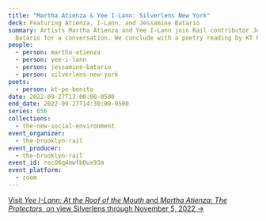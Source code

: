 ```yaml
---
title: "Martha Atienza & Yee I-Lann: Silverlens New York"
deck: Featuring Atienza, I-Lann, and Jessamine Batario
summary: Artists Martha Atienza and Yee I-Lann join Rail contributor Jessamine
  Batario for a conversation. We conclude with a poetry reading by KT Pe Benito.
people:
  - person: martha-atienza
  - person: yee-i-lann
  - person: jessamine-batario
  - person: silverlens-new-york
poets:
  - person: kt-pe-benito
date: 2022-09-27T13:00:00-0500
end_date: 2022-09-27T14:30:00-0500
series: 656
collections:
  - the-new-social-environment
event_organizer:
  - the-brooklyn-rail
event_producer:
  - the-brooklyn-rail
event_id: recO6q4mwfbOux93a
event_platform:
  - zoom
---
```

[Visit *Yee I-Lann: At the Roof of the Mouth* and *Martha Atienza: The Protectors*, on view Silverlens through November 5, 2022 →](https://www.silverlensgalleries.com/exhibitions/current/new-york)